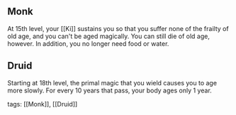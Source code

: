 ## Monk

At 15th level, your [[Ki]] sustains you so that you suffer none of the frailty of old age, and you can't be aged magically. You can still die of old age, however. In addition, you no longer need food or water.

## Druid

Starting at 18th level, the primal magic that you wield causes you to age more slowly. For every 10 years that pass, your body ages only 1 year.

tags: [[Monk]], [[Druid]]